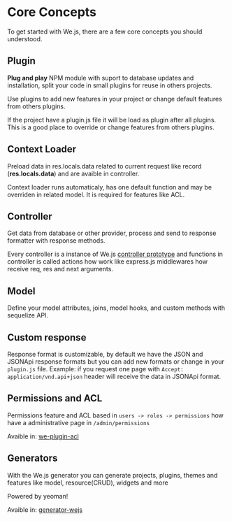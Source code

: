 # Core Concepts

To get started with We.js, there are a few core concepts you should understood.

## Plugin

**Plug and play** NPM module with suport to database updates and installation, split your code in small plugins for reuse in others projects.

Use plugins to add new features in your project or change default features from others plugins.

If the project have a plugin.js file it will be load as plugin after all plugins. This is a good place to override or change features from others plugins.

## Context Loader

Preload data in res.locals.data related to current request like record (**res.locals.data**) and are avaible in controller.

Context loader runs automaticaly, has one default function and may be overriden in related model. It is required for features like ACL.

## Controller

Get data from database or other provider, process and send to response formatter with response methods.

Every controller is a instance of We.js [controller prototype](https://github.com/wejs/we-core/blob/master/lib/class/Controller.js) and functions in controller is called actions how work like express.js middlewares how receive req, res and next arguments.

## Model

Define your model attributes, joins, model hooks, and custom methods with sequelize API.

## Custom response

Response format is customizable, by default we have the JSON and JSONApi response formats but you can add new formats or change in your `plugin.js` file.
Example: if you request one page with `Accept: application/vnd.api+json` header will receive the data in JSONApi format.

## Permissions and ACL 

Permissions feature and ACL based in `users -> roles -> permissions` how have a administrative page in `/admin/permissions`

Avaible in: [we-plugin-acl](https://github.com/wejs/we-plugin-acl)

## Generators

With the We.js generator you can generate projects, plugins, themes and features like model, resource(CRUD), widgets and more

Powered by yeoman!

Avaible in: [generator-wejs](https://github.com/wejs/generator-wejs)
